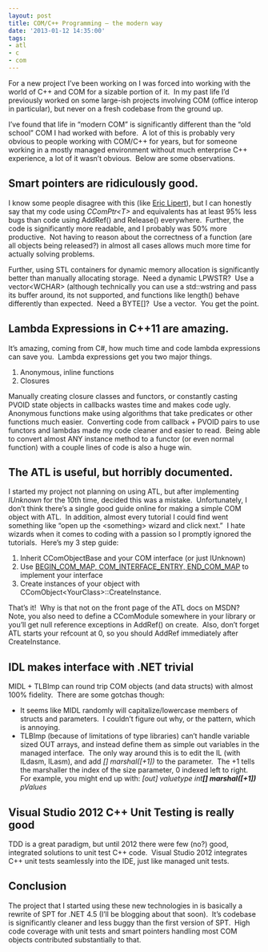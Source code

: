 ```yaml
---
layout: post
title: COM/C++ Programming – the modern way
date: '2013-01-12 14:35:00'
tags:
- atl
- c
- com
---
```


<p>For a new project I&rsquo;ve been working on I was forced into working with the world of C++ and COM for a sizable portion of it.&nbsp; In my past life I&rsquo;d previously worked on some large-ish projects involving COM (office interop in particular), but never on a fresh codebase from the ground up.</p>

<p>I&rsquo;ve found that life in &ldquo;modern COM&rdquo; is significantly different than the &ldquo;old school&rdquo; COM I had worked with before.&nbsp; A lot of this is probably very obvious to people working with COM/C++ for years, but for someone working in a mostly managed environment without much enterprise C++ experience, a lot of it wasn&rsquo;t obvious.&nbsp; Below are some observations.</p>

<h2>Smart pointers are ridiculously good.</h2>
<p>I know some people disagree with this (like <a href="http://blogs.msdn.com/b/ericlippert/archive/2003/09/16/53016.aspx">Eric Lipert</a>), but I can honestly say that my code using <em>CComPtr&lt;T&gt;</em> and equivalents has at least 95% less bugs than code using AddRef() and Release() everywhere.&nbsp; Further, the code is significantly more readable, and I probably was 50% more productive.&nbsp; Not having to reason about the correctness of a function (are all objects being released?) in almost all cases allows much more time for actually solving problems.</p>

<p>Further, using STL containers for dynamic memory allocation is significantly better than manually allocating storage.&nbsp; Need a dynamic LPWSTR?&nbsp; Use a vector&lt;WCHAR&gt; (although technically you can use a std::wstring and pass its buffer around, its not supported, and functions like length() behave differently than expected.&nbsp; Need a BYTE[]?&nbsp; Use a vector.&nbsp; You get the point.</p>

<h2>Lambda Expressions in C++11 are amazing.</h2>
<p>It&rsquo;s amazing, coming from C#, how much time and code lambda expressions can save you.&nbsp; Lambda expressions get you two major things.</p>

<ol>
<li>Anonymous, inline functions</li>
<li>Closures</li>
</ol>
<p>Manually creating closure classes and functors, or constantly casting PVOID state objects in callbacks wastes time and makes code ugly.&nbsp; Anonymous functions make using algorithms that take predicates or other functions much easier.&nbsp; Converting code from callback + PVOID pairs to use functors and lambdas made my code cleaner and easier to read.&nbsp; Being able to convert almost ANY instance method to a functor (or even normal function) with a couple lines of code is also a huge win.</p>

<h2>The ATL is useful, but horribly documented.</h2>
<p>I started my project not planning on using ATL, but after implementing <em>IUnknown</em> for the 10th time, decided this was a mistake.&nbsp; Unfortunately, I don&rsquo;t think there&rsquo;s a single good guide online for making a simple COM object with ATL.&nbsp; In addition, almost every tutorial I could find went something like &ldquo;open up the &lt;something&gt; wizard and click next.&rdquo;&nbsp; I hate wizards when it comes to coding with a passion so I promptly ignored the tutorials.&nbsp; Here&rsquo;s my 3 step guide:</p>

<ol>
<li>Inherit CComObjectBase and your COM interface (or just IUnknown) </li>
<li>Use <a href="http://msdn.microsoft.com/en-us/library/xfb1zk2x.aspx">BEGIN_COM_MAP, COM_INTERFACE_ENTRY, END_COM_MAP</a> to implement your interface </li>
<li>Create instances of your object with CComObject&lt;YourClass&gt;::CreateInstance. </li>
</ol>
<p>That&rsquo;s it!&nbsp; Why is that not on the front page of the ATL docs on MSDN?&nbsp; Note, you also need to define a CComModule somewhere in your library or you&rsquo;ll get null reference exceptions in AddRef() on create.&nbsp; Also, don&rsquo;t forget ATL starts your refcount at 0, so you should AddRef immediately after CreateInstance.</p>

<h2>IDL makes interface with .NET trivial</h2>
<p>MIDL + TLBImp can round trip COM objects (and data structs) with almost 100% fidelity.&nbsp; There are some gotchas though:</p>

<ul>
<li>It seems like MIDL randomly will capitalize/lowercase members of structs and parameters.&nbsp; I couldn&rsquo;t figure out why, or the pattern, which is annoying. </li>
<li>TLBImp (because of limitations of type libraries) can&rsquo;t handle variable sized OUT arrays, and instead define them as simple out variables in the managed interface.&nbsp; The only way around this is to edit the IL (with ILdasm, ILasm), and add <em>[] marshal([+1]) </em>to the parameter.&nbsp; The +1 tells the marshaller the index of the size parameter, 0 indexed left to right.&nbsp; For example, you might end up with: <em>[out] valuetype int<strong>[] marshal([+1])</strong> pValues</em> </li>
</ul>
<h2>Visual Studio 2012 C++ Unit Testing is really good</h2>
<p>TDD is a great paradigm, but until 2012 there were few (no?) good, integrated solutions to unit test C++ code.&nbsp; Visual Studio 2012 integrates C++ unit tests seamlessly into the IDE, just like managed unit tests.</p>

<h2>Conclusion</h2>
<p>The project that I started using these new technologies in is basically a rewrite of SPT for .NET 4.5 (I&rsquo;ll be blogging about that soon).&nbsp; It&rsquo;s codebase is significantly cleaner and less buggy than the first version of SPT.&nbsp; High code coverage with unit tests and smart pointers handling most COM objects contributed substantially to that.</p>
